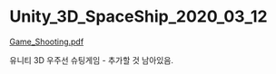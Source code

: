 # Unity_3D_SpaceShip_2020_03_12

[Game_Shooting.pdf](https://github.com/Jotter-Vortex/Unity_3D_SpaceShip_2020_03_12/files/6771141/Game_Shooting.pdf)

유니티 3D 우주선 슈팅게임 - 추가할 것 남아있음.

